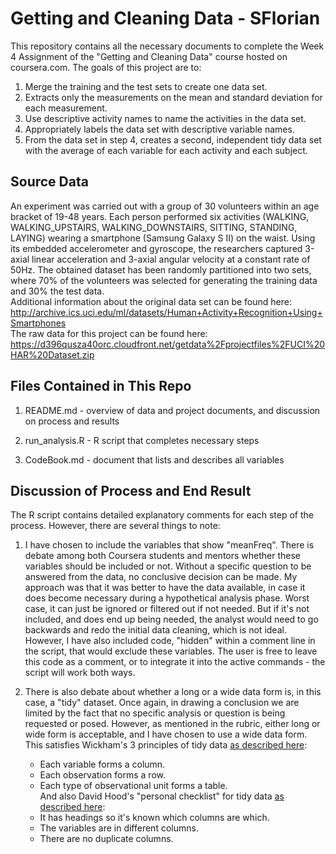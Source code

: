 Getting and Cleaning Data - SFlorian
====================================

This repository contains all the necessary documents to complete the
Week 4 Assignment of the "Getting and Cleaning Data" course hosted on
coursera.com. The goals of this project are to:  
1. Merge the training and the test sets to create one data set.  
2. Extracts only the measurements on the mean and standard deviation for
each measurement.  
3. Use descriptive activity names to name the activities in the data
set.  
4. Appropriately labels the data set with descriptive variable names.  
5. From the data set in step 4, creates a second, independent tidy data
set with the average of each variable for each activity and each
subject.

Source Data
-----------

An experiment was carried out with a group of 30 volunteers within an
age bracket of 19-48 years. Each person performed six activities
(WALKING, WALKING\_UPSTAIRS, WALKING\_DOWNSTAIRS, SITTING, STANDING,
LAYING) wearing a smartphone (Samsung Galaxy S II) on the waist. Using
its embedded accelerometer and gyroscope, the researchers captured
3-axial linear acceleration and 3-axial angular velocity at a constant
rate of 50Hz. The obtained dataset has been randomly partitioned into
two sets, where 70% of the volunteers was selected for generating the
training data and 30% the test data.  
Additional information about the original data set can be found here:
<http://archive.ics.uci.edu/ml/datasets/Human+Activity+Recognition+Using+Smartphones>  
The raw data for this project can be found here:
<https://d396qusza40orc.cloudfront.net/getdata%2Fprojectfiles%2FUCI%20HAR%20Dataset.zip>

Files Contained in This Repo
----------------------------

1.  README.md - overview of data and project documents, and discussion
    on process and results

2.  run\_analysis.R - R script that completes necessary steps

3.  CodeBook.md - document that lists and describes all variables

Discussion of Process and End Result
------------------------------------

The R script contains detailed explanatory comments for each step of the
process. However, there are several things to note:

1.  I have chosen to include the variables that show "meanFreq". There
    is debate among both Coursera students and mentors whether these
    variables should be included or not. Without a specific question to
    be answered from the data, no conclusive decision can be made. My
    approach was that it was better to have the data available, in case
    it does become necessary during a hypothetical analysis phase. Worst
    case, it can just be ignored or filtered out if not needed. But if
    it's not included, and does end up being needed, the analyst would
    need to go backwards and redo the initial data cleaning, which is
    not ideal.  
    However, I have also included code, "hidden" within a comment line
    in the script, that would exclude these variables. The user is free
    to leave this code as a comment, or to integrate it into the active
    commands - the script will work both ways.

2.  There is also debate about whether a long or a wide data form is, in
    this case, a "tidy" dataset. Once again, in drawing a conclusion we
    are limited by the fact that no specific analysis or question is
    being requested or posed. However, as mentioned in the rubric,
    either long or wide form is acceptable, and I have chosen to use a
    wide data form. This satisfies Wickham's 3 principles of tidy data
    [as described here](vita.had.co.nz/papers/tidy-data.pdf):
    -   Each variable forms a column.
    -   Each observation forms a row.
    -   Each type of observational unit forms a table.  
        And also David Hood's "personal checklist" for tidy data [as
        described
        here](https://thoughtfulbloke.wordpress.com/2015/09/09/getting-and-cleaning-the-assignment/):
    -   It has headings so it's known which columns are which.
    -   The variables are in different columns.
    -   There are no duplicate columns.
